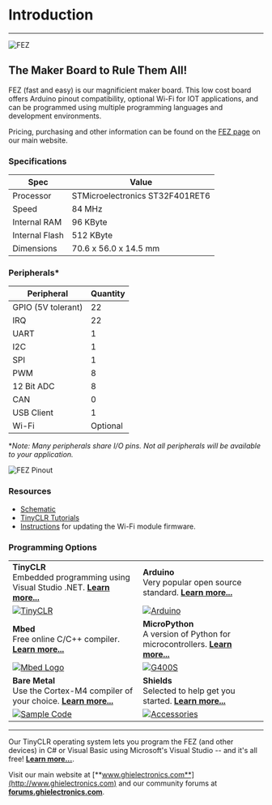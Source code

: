 # Introduction
---
![FEZ](images/fez-noborder.jpg)

## The Maker Board to Rule Them All!
FEZ (fast and easy) is our magnificient maker board. This low cost board offers Arduino pinout compatibility, optional Wi-Fi for IOT applications, and can be programmed using multiple programming languages and development environments.

Pricing, purchasing and other information can be found on the [FEZ page](https://www.ghielectronics.com/products/FEZ) on our main website.

### Specifications

| Spec           | Value                           |
|----------------|---------------------------------|
| Processor      | STMicroelectronics ST32F401RET6 |
| Speed          | 84 MHz                          |
| Internal RAM   | 96 KByte                        |
| Internal Flash | 512 KByte                       |
| Dimensions     | 70.6 x 56.0 x 14.5 mm           |

### Peripherals*

| Peripheral         | Quantity          |
|--------------------|-------------------|
| GPIO (5V tolerant) | 22                |
| IRQ                | 22                |
| UART               | 1                 |
| I2C                | 1                 |
| SPI                | 1                 |
| PWM                | 8                 |
| 12 Bit ADC         | 8                 |
| CAN                | 0                 |
| USB Client         | 1                 |
| Wi-Fi              | Optional          |

\**Note:  Many peripherals share I/O pins.  Not all peripherals will be available to your application.*

![FEZ Pinout](images/fez.gif)

### Resources
* [Schematic](http://files.ghielectronics.com/downloads/Schematics/FEZ/FEZ%20T18%20Rev%20D%20Schematic.pdf)
* [TinyCLR Tutorials](../../software/tinyclr/tutorials/intro.md)
* [Instructions](../components/spwf04sa.md) for updating the Wi-Fi module firmware.

### Programming Options

|  |  |
|--|--|
| **TinyCLR** </br> Embedded programming using Visual Studio .NET. [**Learn more...**](tinyclr.md) | **Arduino** </br> Very popular open source standard. [**Learn more...**](arduino.md) |
| [![TinyCLR](images/tinyclrlogo.jpg)](tinyclr.md) | [![Arduino](images/arduino-logo.png)](arduino.md) |
| **Mbed** </br> Free online C/C++ compiler. [**Learn more...**](mbed.md) | **MicroPython** </br> A version of Python for microcontrollers. [**Learn more...**](python.md) |
| [![Mbed Logo](images/mbed-logo.png)](mbed.md) | [![G400S](images/micro-python-logo.png)](python.md) |
| **Bare Metal** </br> Use the Cortex-M4 compiler of your choice. [**Learn more...**](bare-metal.md) | **Shields** </br> Selected to help get you started. [**Learn more...**](shields/shields.md)
| [![Sample Code](images/code.png)](bare-metal.md) | [![Accessories](images/projects.png)](shields/shields.md)

***

Our TinyCLR operating system lets you program the FEZ (and other devices) in C# or Visual Basic using Microsoft's Visual Studio -- and it's all free!  [**Learn more...**](tinyclr.md).

Visit our main website at [**www.ghielectronics.com**](http://www.ghielectronics.com) and our community forums at [**forums.ghielectronics.com**](https://forums.ghielectronics.com/).
